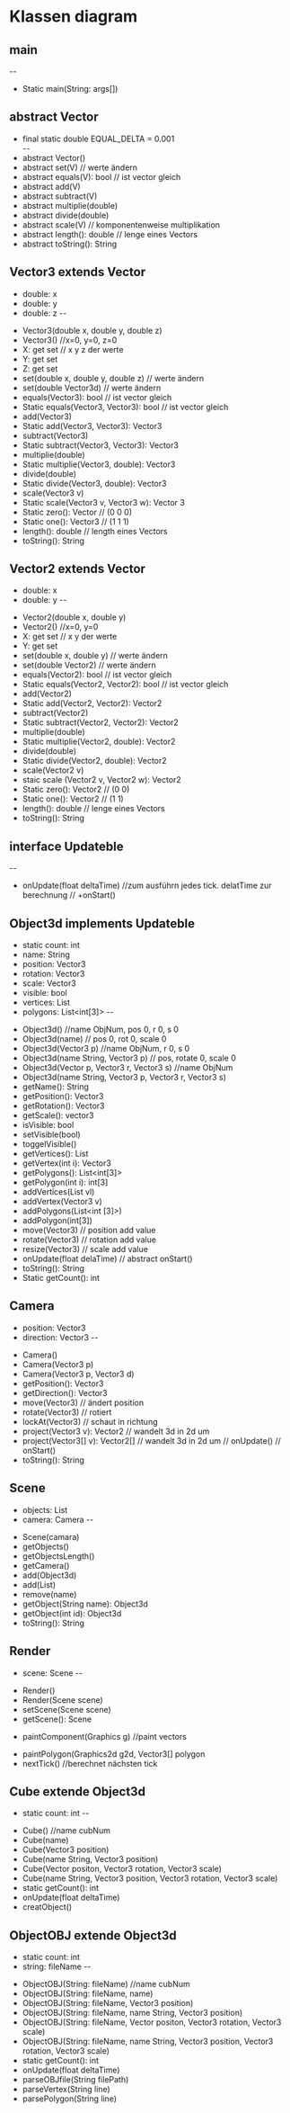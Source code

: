 # Klassen diagram

main
--
--
+ Static main(String: args[])

abstract Vector <V extends Vector>
--
+ final static double EQUAL\_DELTA = 0.001  
--
+ abstract Vector()
+ abstract set(V) // werte ändern
+ abstract equals(V): bool  // ist vector gleich 
+ abstract add(V)
+ abstract subtract(V)
+ abstract multiplie(double)
+ abstract divide(double)
+ abstract scale(V) // komponentenweise multiplikation
+ abstract length(): double // lenge eines Vectors
+ abstract toString(): String

Vector3 extends Vector <Vector3>
--
- double: x
- double: y
- double: z
--
+ Vector3(double x, double y, double z)
+ Vector3() //x=0, y=0, z=0
+ X: get set // x y z der werte
+ Y: get set
+ Z: get set
+ set(double x, double y, double z) // werte ändern
+ set(double Vector3d) // werte ändern
+ equals(Vector3): bool  // ist vector gleich 
+ Static equals(Vector3, Vector3): bool  // ist vector gleich 
+ add(Vector3)
+ Static add(Vector3, Vector3): Vector3
+ subtract(Vector3)
+ Static subtract(Vector3, Vector3): Vector3
+ multiplie(double)
+ Static multiplie(Vector3, double): Vector3
+ divide(double)
+ Static divide(Vector3, double): Vector3
+ scale(Vector3 v)
+ Static scale(Vector3 v, Vector3 w): Vector 3
+ Static zero(): Vector // (0 0 0)
+ Static one(): Vector3 // (1 1 1)
+ length(): double // length eines Vectors
+ toString(): String

Vector2 extends Vector <Vector2>
--
- double: x
- double: y
--
+ Vector2(double x, double y)
+ Vector2() //x=0, y=0
+ X: get set // x y  der werte
+ Y: get set
+ set(double x, double y) // werte ändern
+ set(double Vector2) // werte ändern
+ equals(Vector2): bool  // ist vector gleich 
+ Static equals(Vector2, Vector2): bool  // ist vector gleich 
+ add(Vector2)
+ Static add(Vector2, Vector2): Vector2
+ subtract(Vector2)
+ Static subtract(Vector2, Vector2): Vector2
+ multiplie(double)
+ Static multiplie(Vector2, double): Vector2
+ divide(double)
+ Static divide(Vector2, double): Vector2 
+ scale(Vector2 v)
+ staic scale (Vector2 v, Vector2 w): Vector2
+ Static zero(): Vector2 // (0 0)
+ Static one(): Vector2 // (1 1)
+ length(): double // lenge eines Vectors
+ toString(): String

interface Updateble
--
--
+ onUpdate(float deltaTime) //zum ausführn jedes tick. delatTime zur berechnung
// +onStart()

Object3d implements Updateble
--
- static count: int
- name: String
- position: Vector3
- rotation: Vector3
- scale: Vector3
- visible: bool
- vertices: List<Vector3D>
- polygons: List<int[3]>
--
+ Object3d() //name ObjNum, pos 0, r 0, s 0
+ Object3d(name) // pos 0, rot 0, scale 0
+ Object3d(Vector3 p) //name ObjNum, r 0, s 0
+ Object3d(name String, Vector3 p) // pos, rotate 0, scale 0
+ Object3d(Vector p, Vector3 r, Vector3 s) //name ObjNum
+ Object3d(name String, Vector3 p, Vector3 r, Vector3 s)
+ getName(): String
+ getPosition(): Vector3
+ getRotation(): Vector3
+ getScale(): vector3
+ isVisible: bool
+ setVisible(bool)
+ toggelVisible()
+ getVertices(): List<Verctor3>
+ getVertex(int i): Vector3
+ getPolygons(): List<int[3]>
+ getPolygon(int i): int[3]
+ addVertices(List<Vector3D> vl)
+ addVertex(Vector3 v)
+ addPolygons(List<int [3]>)
+ addPolygon(int[3])
+ move(Vector3) // position add value
+ rotate(Vector3) // rotation add value
+ resize(Vector3) // scale add value 
+ onUpdate(float delaTime)
// abstract onStart()
+ toString(): String
+ Static getCount(): int

Camera
--
- position: Vector3
- direction: Vector3
--
+ Camera()
+ Camera(Vector3 p)
+ Camera(Vector3 p, Vector3 d)
+ getPosition(): Vector3
+ getDirection(): Vector3
+ move(Vector3) // ändert position
+ rotate(Vector3) // rotiert
+ lockAt(Vector3) // schaut in richtung
+ project(Vector3 v): Vector2 // wandelt 3d in 2d um
+ project(Vector3[] v): Vector2[] // wandelt 3d in 2d um
// onUpdate()
// onStart()
+ toString(): String

Scene
--
- objects: List<Object3d>
- camera: Camera
--
+ Scene(camara)
+ getObjects()
+ getObjectsLength()
+ getCamera()
+ add(Object3d)
+ add(List<Object3d>)
+ remove(name)
+ getObject(String name): Object3d
+ getObject(int id): Object3d
+ toString(): String

Render
--
- scene: Scene
--
+ Render()
+ Render(Scene scene)
+ setScene(Scene scene)
+ getScene(): Scene
* paintComponent(Graphics g) //paint vectors
+ paintPolygon(Graphics2d g2d, Vector3[] polygon
+ nextTick() //berechnet nächsten tick

Cube extende Object3d
--
- static count: int
--
+ Cube() //name cubNum
+ Cube(name)
+ Cube(Vector3 position) 
+ Cube(name String, Vector3 position) 
+ Cube(Vector positon, Vector3 rotation, Vector3 scale) 
+ Cube(name String, Vector3 position, Vector3 rotation, Vector3 scale)
+ static getCount(): int
+ onUpdate(float deltaTime)
+ creatObject()

ObjectOBJ extende Object3d
--
- static count: int
- string: fileName
--
+ ObjectOBJ(String: fileName) //name cubNum
+ ObjectOBJ(String: fileName, name)
+ ObjectOBJ(String: fileName, Vector3 position) 
+ ObjectOBJ(String: fileName, name String, Vector3 position) 
+ ObjectOBJ(String: fileName, Vector positon, Vector3 rotation, Vector3 scale) 
+ ObjectOBJ(String: fileName, name String, Vector3 position, Vector3 rotation, Vector3 scale)
+ static getCount(): int
+ onUpdate(float deltaTime)
+ parseOBJfile(String filePath)
+ parseVertex(String line)
+ parsePolygon(String line)



